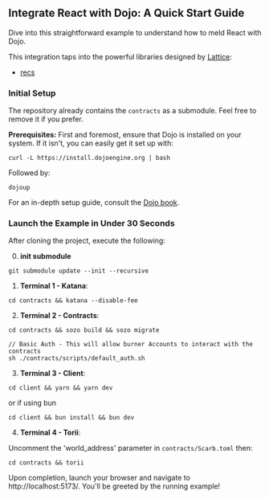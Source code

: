 ## Integrate React with Dojo: A Quick Start Guide

Dive into this straightforward example to understand how to meld React with Dojo.

This integration taps into the powerful libraries designed by [Lattice](https://lattice.xyz/):

- [recs](https://github.com/latticexyz/mud/tree/main/packages/recs)

### Initial Setup

The repository already contains the `contracts` as a submodule. Feel free to remove it if you prefer.

**Prerequisites:** First and foremost, ensure that Dojo is installed on your system. If it isn't, you can easily get it set up with:

```console
curl -L https://install.dojoengine.org | bash
```

Followed by:

```console
dojoup    
```

For an in-depth setup guide, consult the [Dojo book](https://book.dojoengine.org/getting-started/quick-start.html).

### Launch the Example in Under 30 Seconds

After cloning the project, execute the following:

0. **init submodule**

```
git submodule update --init --recursive
```

1. **Terminal 1 - Katana**:

```console
cd contracts && katana --disable-fee
```

2. **Terminal 2 - Contracts**:

```console
cd contracts && sozo build && sozo migrate

// Basic Auth - This will allow burner Accounts to interact with the contracts
sh ./contracts/scripts/default_auth.sh
```

3. **Terminal 3 - Client**:

```console
cd client && yarn && yarn dev
```

or if using bun

```console
cd client && bun install && bun dev
```

4. **Terminal 4 - Torii**:

Uncomment the 'world_address' parameter in `contracts/Scarb.toml` then:

```console
cd contracts && torii
```

Upon completion, launch your browser and navigate to http://localhost:5173/. You'll be greeted by the running example!
